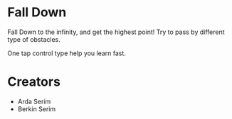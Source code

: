 # Fall Down
Fall Down to the infinity, and get the highest point!
Try to pass by different type of obstacles.

One tap control type help you learn fast.
# Creators
- Arda Serim
- Berkin Serim
